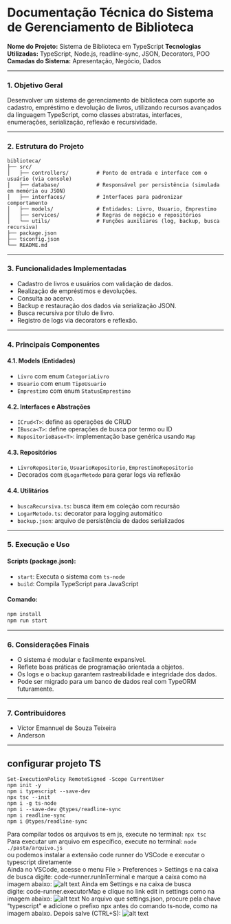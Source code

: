 # Documentação Técnica do Sistema de Gerenciamento de Biblioteca

**Nome do Projeto:** Sistema de Biblioteca em TypeScript
**Tecnologias Utilizadas:** TypeScript, Node.js, readline-sync, JSON, Decorators, POO
**Camadas do Sistema:** Apresentação, Negócio, Dados

---

### 1. Objetivo Geral

Desenvolver um sistema de gerenciamento de biblioteca com suporte ao cadastro, empréstimo e devolução de livros, utilizando recursos avançados da linguagem TypeScript, como classes abstratas, interfaces, enumerações, serialização, reflexão e recursividade.

---

### 2. Estrutura do Projeto

```
biblioteca/
├── src/
│   ├── controllers/         # Ponto de entrada e interface com o usuário (via console)
│   ├── database/            # Responsável por persistência (simulada em memória ou JSON)
│   ├── interfaces/          # Interfaces para padronizar comportamento
│   ├── models/              # Entidades: Livro, Usuario, Emprestimo
│   ├── services/            # Regras de negócio e repositórios
│   └── utils/               # Funções auxiliares (log, backup, busca recursiva)
├── package.json
├── tsconfig.json
└── README.md
```

---

### 3. Funcionalidades Implementadas

* Cadastro de livros e usuários com validação de dados.
* Realização de empréstimos e devoluções.
* Consulta ao acervo.
* Backup e restauração dos dados via serialização JSON.
* Busca recursiva por título de livro.
* Registro de logs via decorators e reflexão.

---

### 4. Principais Componentes

#### 4.1. Models (Entidades)

* `Livro` com enum `CategoriaLivro`
* `Usuario` com enum `TipoUsuario`
* `Emprestimo` com enum `StatusEmprestimo`

#### 4.2. Interfaces e Abstrações

* `ICrud<T>`: define as operações de CRUD
* `IBusca<T>`: define operações de busca por termo ou ID
* `RepositorioBase<T>`: implementação base genérica usando `Map`

#### 4.3. Repositórios

* `LivroRepositorio`, `UsuarioRepositorio`, `EmprestimoRepositorio`
* Decorados com `@LogarMetodo` para gerar logs via reflexão

#### 4.4. Utilitários

* `buscaRecursiva.ts`: busca item em coleção com recursão
* `LogarMetodo.ts`: decorator para logging automático
* `backup.json`: arquivo de persistência de dados serializados

---

### 5. Execução e Uso

#### Scripts (package.json):

* `start`: Executa o sistema com `ts-node`
* `build`: Compila TypeScript para JavaScript

#### Comando:

```bash
npm install
npm run start
```

---

### 6. Considerações Finais

* O sistema é modular e facilmente expansível.
* Reflete boas práticas de programação orientada a objetos.
* Os logs e o backup garantem rastreabilidade e integridade dos dados.
* Pode ser migrado para um banco de dados real com TypeORM futuramente.

---

### 7. Contribuidores

* Víctor Emannuel de Souza Teixeira
* Anderson

---

## configurar projeto TS
```
Set-ExecutionPolicy RemoteSigned -Scope CurrentUser
npm init -y
npm i typescript --save-dev
npx tsc --init
npm i -g ts-node
npm i --save-dev @types/readline-sync
npm i readline-sync
npm i @types/readline-sync
```

Para compilar todos os arquivos ts em js, execute no terminal:
```npx tsc```<br>
Para executar um arquivo em específico, execute no terminal:
```node ./pasta/arquivo.js```<br>
ou podemos instalar a extensão code runner do VSCode e executar o typescript diretamente<br>
Ainda no VSCode, acesse o menu File > Preferences > Settings e na caixa de busca digite: code-runner.runInTerminal e marque a caixa como na imagem abaixo:
![alt text](image/README/image.png)
Ainda em Settings e na caixa de busca digite: code-runner.executorMap e clique no link edit in settings como na imagem abaixo:
![alt text](image/README/image-1.png)
No arquivo que settings.json, procure pela chave "typescript" e adicione o prefixo npx antes do comando ts-node, como na imagem abaixo. Depois salve (CTRL+S):
![alt text](image/README/image-2.png)
